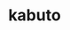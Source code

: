 ---
id: 140
title: kabuto
types: [rock,water]
image: https://raw.githubusercontent.com/PokeAPI/sprites/master/sprites/pokemon/140.png
---